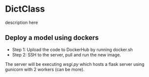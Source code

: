 # DictClass
description here


## Deploy a model using dockers
- Step 1: Upload the code to DockerHub by running docker.sh
- Step 2: SSH to the server, pull and run the new image.

The server will be executing *wsgi.py* which hosts a flask server using gunicorn with 2 workers (can be more).
